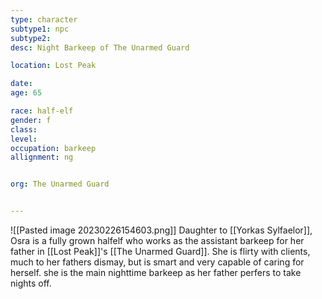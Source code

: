 ```yaml
---
type: character
subtype1: npc
subtype2:
desc: Night Barkeep of The Unarmed Guard

location: Lost Peak

date:
age: 65

race: half-elf
gender: f
class:
level:
occupation: barkeep
allignment: ng


org: The Unarmed Guard


---
```

![[Pasted image 20230226154603.png]]
Daughter to [[Yorkas Sylfaelor]], Osra is a fully grown halfelf who works as the assistant barkeep for her father in [[Lost Peak]]'s [[The Unarmed Guard]]. She is flirty with clients, much to her fathers dismay, but is smart and very capable of caring for herself. she is the main nighttime barkeep as her father perfers to take nights off.